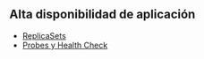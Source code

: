 ## Alta disponibilidad de aplicación

* [ReplicaSets](Deploy/ReplicaSets-001.md)
* [Probes y Health Check](Deploy/Deployment-001.md)
